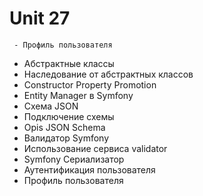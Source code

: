 # Unit 27
     - Профиль пользователя
- Абстрактные классы
- Наследование от абстрактных классов
- Constructor Property Promotion
- Entity Manager в Symfony
- Схема JSON
- Подключение схемы
- Opis JSON Schema
- Валидатор Symfony
- Использование сервиса validator
- Symfony Сериализатор
- Аутентификация пользователя
- Профиль пользователя
